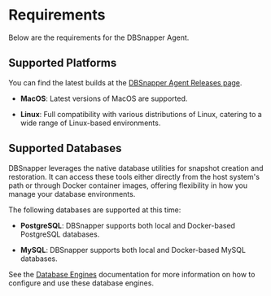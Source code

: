 # Requirements

Below are the requirements for the DBSnapper Agent.

## Supported Platforms

You can find the latest builds at the [DBSnapper Agent Releases page](https://github.com/dbsnapper/dbsnapper/releases).

- **MacOS**: Latest versions of MacOS are supported.

- **Linux**: Full compatibility with various distributions of Linux, catering to a wide range of Linux-based environments.

## Supported Databases

DBSnapper leverages the native database utilities for snapshot creation and restoration. It can access these tools either directly from the host system's path or through Docker container images, offering flexibility in how you manage your database environments.

The following databases are supported at this time:

- **PostgreSQL**: DBSnapper supports both local and Docker-based PostgreSQL databases.

- **MySQL**: DBSnapper supports both local and Docker-based MySQL databases.

See the [Database Engines](database-engines/introduction.md) documentation for more information on how to configure and use these database engines.
